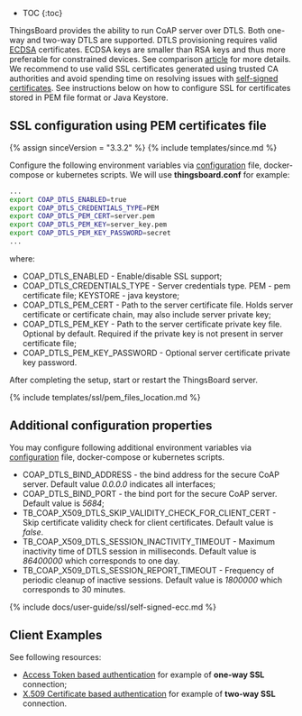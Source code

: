 * TOC
{:toc}

ThingsBoard provides the ability to run CoAP server over DTLS. Both one-way and two-way DTLS are supported.
DTLS provisioning requires valid [ECDSA](https://en.wikipedia.org/wiki/Elliptic_Curve_Digital_Signature_Algorithm) certificates. 
ECDSA keys are smaller than RSA keys and thus more preferable for constrained devices. 
See comparison [article](https://sectigostore.com/blog/ecdsa-vs-rsa-everything-you-need-to-know/) for more details.
We recommend to use valid SSL certificates generated using trusted CA authorities and avoid spending time on resolving issues with [self-signed certificates](#self-signed-certificates-generation).
See instructions below on how to configure SSL for certificates stored in PEM file format or Java Keystore.


## SSL configuration using PEM certificates file

{% assign sinceVersion = "3.3.2" %}
{% include templates/since.md %}

Configure the following environment variables via [configuration](/docs/user-guide/install/{{docsPrefix}}config/) file, docker-compose or kubernetes scripts.
We will use **thingsboard.conf** for example:

```bash
...
export COAP_DTLS_ENABLED=true
export COAP_DTLS_CREDENTIALS_TYPE=PEM
export COAP_DTLS_PEM_CERT=server.pem
export COAP_DTLS_PEM_KEY=server_key.pem
export COAP_DTLS_PEM_KEY_PASSWORD=secret
...
```

where:

* COAP_DTLS_ENABLED - Enable/disable SSL support;
* COAP_DTLS_CREDENTIALS_TYPE -  Server credentials type. PEM - pem certificate file; KEYSTORE - java keystore;
* COAP_DTLS_PEM_CERT - Path to the server certificate file. Holds server certificate or certificate chain, may also include server private key;
* COAP_DTLS_PEM_KEY - Path to the server certificate private key file. Optional by default. Required if the private key is not present in server certificate file;
* COAP_DTLS_PEM_KEY_PASSWORD - Optional server certificate private key password.

After completing the setup, start or restart the ThingsBoard server.

{% include templates/ssl/pem_files_location.md %}


## Additional configuration properties

You may configure following additional environment variables via [configuration](/docs/user-guide/install/{{docsPrefix}}config/) file, docker-compose or kubernetes scripts.

* COAP_DTLS_BIND_ADDRESS - the bind address for the secure CoAP server. Default value *0.0.0.0* indicates all interfaces;
* COAP_DTLS_BIND_PORT - the bind port for the secure CoAP server. Default value is *5684*;
* TB_COAP_X509_DTLS_SKIP_VALIDITY_CHECK_FOR_CLIENT_CERT - Skip certificate validity check for client certificates. Default value is *false*.
* TB_COAP_X509_DTLS_SESSION_INACTIVITY_TIMEOUT - Maximum inactivity time of DTLS session in milliseconds. Default value is *86400000* which corresponds to one day.
* TB_COAP_X509_DTLS_SESSION_REPORT_TIMEOUT - Frequency of periodic cleanup of inactive sessions. Default value is *1800000* which corresponds to 30 minutes.

{% include docs/user-guide/ssl/self-signed-ecc.md %}

## Client Examples

See following resources:

- [Access Token based authentication](/docs/{{docsPrefix}}user-guide/ssl/coap-access-token/) for example of **one-way SSL** connection;
- [X.509 Certificate based authentication](/docs/{{docsPrefix}}user-guide/ssl/coap-x509-certificates/) for example of **two-way SSL** connection.
